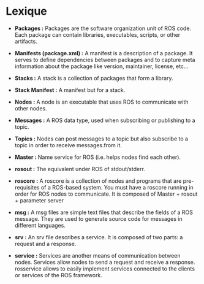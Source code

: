 # Lexique

* **Packages :** Packages are the software organization unit of ROS code. Each package can contain libraries, executables, scripts, or other artifacts.

* **Manifests (package.xml) :** A manifest is a description of a package. It serves to define dependencies between packages and to capture meta information about the package like version, maintainer, license, etc... 

* **Stacks :** A stack is a collection of packages that form a library. 

* **Stack Manifest :** A manifest but for a stack.

* **Nodes :** A node is an executable that uses ROS to communicate with other nodes.

* **Messages :** A ROS data type, used when subscribing or publishing to a topic.

* **Topics :** Nodes can post messages to a topic but also subscribe to a topic in order to receive messages.from it.

* **Master :** Name service for ROS (i.e. helps nodes find each other).

* **rosout :** The equivalent under ROS of stdout/stderr.

* **roscore :** A roscore is a collection of nodes and programs that are pre-requisites of a ROS-based system. You must have a roscore running in order for ROS nodes to communicate. It is composed of Master + rosout + parameter server 

* **msg :** A msg files are simple text files that describe the fields of a ROS message. They are used to generate source code for messages in different languages.

* **srv :** An srv file describes a service. It is composed of two parts: a request and a response.

* **service :** Services are another means of communication between nodes. Services allow nodes to send a request and receive a response. rosservice allows to easily implement services connected to the clients or services of the ROS framework.
